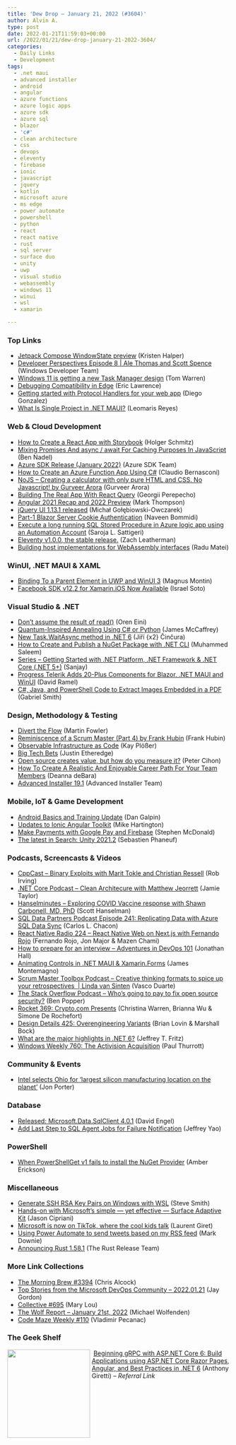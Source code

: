 ```yaml
---
title: 'Dew Drop – January 21, 2022 (#3604)'
author: Alvin A.
type: post
date: 2022-01-21T11:59:03+00:00
url: /2022/01/21/dew-drop-january-21-2022-3604/
categories:
  - Daily Links
  - Development
tags:
  - .net maui
  - advanced installer
  - android
  - angular
  - azure functions
  - azure logic apps
  - azure sdk
  - azure sql
  - blazor
  - 'c#'
  - clean architecture
  - css
  - devops
  - eleventy
  - firebase
  - ionic
  - javascript
  - jquery
  - kotlin
  - microsoft azure
  - ms edge
  - power automate
  - powershell
  - python
  - react
  - react native
  - rust
  - sql server
  - surface duo
  - unity
  - uwp
  - visual studio
  - webassembly
  - windows 11
  - winui
  - wsl
  - xamarin

---
```

### <a name="top"></a>Top Links

  * <a href="https://devblogs.microsoft.com/surface-duo/jetpack-compose-windowstate-preview/?WT.mc_id=DOP-MVP-4025064" target="_blank" rel="noopener">Jetpack Compose WindowState preview</a> (Kristen Halper)
  * <a href="https://www.youtube.com/watch?v=iZc6kkon3Vk" target="_blank" rel="noopener">Developer Perspectives Episode 8 | Ale Thomas and Scott Spence</a> (Windows Developer Team)
  * <a href="https://www.theverge.com/2022/1/20/22892879/microsoft-windows-11-new-task-manager-design" target="_blank" rel="noopener">Windows 11 is getting a new Task Manager design</a> (Tom Warren)
  * <a href="https://textslashplain.com/2022/01/20/debugging-compatibility-in-edge/" target="_blank" rel="noopener">Debugging Compatibility in Edge</a> (Eric Lawrence)
  * <a href="https://blogs.windows.com/msedgedev/2022/01/20/getting-started-url-protocol-handlers-microsoft-edge/?WT.mc_id=WD-MVP-4025064" target="_blank" rel="noopener">Getting started with Protocol Handlers for your web app</a> (Diego Gonzalez)
  * <a href="https://www.telerik.com/blogs/what-is-single-project-dotnet-maui" target="_blank" rel="noopener">What Is Single Project in .NET MAUI?</a> (Leomaris Reyes)



### <a name="web"></a>Web & Cloud Development

  * <a href="https://developer.okta.com/blog/2022/01/20/react-storybook" target="_blank" rel="noopener">How to Create a React App with Storybook</a> (Holger Schmitz)
  * <a href="https://www.bennadel.com/blog/4187-mixing-promises-and-async-await-for-caching-purposes-in-javascript.htm" target="_blank" rel="noopener">Mixing Promises And async / await For Caching Purposes In JavaScript</a> (Ben Nadel)
  * <a href="https://devblogs.microsoft.com/azure-sdk/azure-sdk-release-january-2022/?WT.mc_id=DOP-MVP-4025064" target="_blank" rel="noopener">Azure SDK Release (January 2022)</a> (Azure SDK Team)
  * <a href="https://www.claudiobernasconi.ch/2022/01/20/how-to-create-an-azure-function-app-using-csharp-net-6/" target="_blank" rel="noopener">How to Create an Azure Function App Using C#</a> (Claudio Bernasconi)
  * <a href="https://blog.scottlogic.com/2022/01/26/noJS-making-a-calculator-in-pure-css-html.html" target="_blank" rel="noopener">NoJS &#8211; Creating a calculator with only pure HTML and CSS. No Javascript! by Gurveer Arora</a> (Gurveer Arora)
  * <a href="https://smashingmagazine.com/2022/01/building-real-app-react-query/" target="_blank" rel="noopener">Building The Real App With React Query</a> (Georgii Perepecho)
  * <a href="https://blog.angular.io/angular-2021-recap-and-2022-preview-cb3067f76217?source=rss----447683c3d9a3---4" target="_blank" rel="noopener">Angular 2021 Recap and 2022 Preview</a> (Mark Thompson)
  * <a href="https://blog.jqueryui.com/2022/01/jquery-ui-1-13-1-released/" target="_blank" rel="noopener">jQuery UI 1.13.1 released</a> (Michał Gołębiowski-Owczarek)
  * <a href="https://www.learmoreseekmore.com/2022/01/part1-blazorsrver-cookie-authentication.html" target="_blank" rel="noopener">Part-1 Blazor Server Cookie Authentication</a> (Naveen Bommidi)
  * <a href="https://techcommunity.microsoft.com/t5/integrations-on-azure-blog/execute-a-long-running-sql-stored-procedure-in-azure-logic-app/ba-p/3068008?WT.mc_id=DOP-MVP-4025064" target="_blank" rel="noopener">Execute a long running SQL Stored Procedure in Azure logic app using an Automation Account</a> (Saroja L. Sattigeri)
  * <a href="https://www.zachleat.com/web/eleventy-one-point-oh/" target="_blank" rel="noopener">Eleventy v1.0.0, the stable release.</a> (Zach Leatherman)
  * <a href="https://radu-matei.com/blog/wasm-components-host-implementations/" target="_blank" rel="noopener">Building host implementations for WebAssembly interfaces</a> (Radu Matei)



### <a name="silverlight"></a>WinUI, .NET MAUI & XAML

  * <a href="https://blog.magnusmontin.net/2022/01/20/bind-to-a-parent-element-in-winui-3/" target="_blank" rel="noopener">Binding To a Parent Element in UWP and WinUI 3</a> (Magnus Montin)
  * <a href="https://devblogs.microsoft.com/xamarin/facebook-sdk-v12-2-for-xamarin-ios-now-available/?WT.mc_id=DOP-MVP-4025064" target="_blank" rel="noopener">Facebook SDK v12.2 for Xamarin.iOS Now Available</a> (Israel Soto)



### <a name="dotnet"></a>Visual Studio & .NET

  * <a href="https://ayende.com/blog/196289-C/dont-assume-the-result-of-read?Key=655659fb-e11d-49d8-a953-cbacdc97b3d4" target="_blank" rel="noopener">Don’t assume the result of read()</a> (Oren Eini)
  * <a href="https://visualstudiomagazine.com/articles/2022/01/20/quantum-inspired-annealing.aspx" target="_blank" rel="noopener">Quantum-Inspired Annealing Using C# or Python</a> (James McCaffrey)
  * <a href="https://www.tabsoverspaces.com/233882-new-task-waitasync-method-in-net-6?utm_source=feed" target="_blank" rel="noopener">New Task.WaitAsync method in .NET 6</a> (Jiří {x2} Činčura)
  * <a href="https://code-maze.com/dotnet-nuget-create-publish/" target="_blank" rel="noopener">How to Create and Publish a NuGet Package with .NET CLI</a> (Muhammed Saleem)
  * <a href="https://procodeguide.com/dotnet/getting-started-net-core-framework/" target="_blank" rel="noopener">Series – Getting Started with .NET Platform, .NET Framework & .NET Core (.NET 5+)</a> (Sanjay)
  * <a href="https://visualstudiomagazine.com/articles/2022/01/20/progress-r1-22.aspx" target="_blank" rel="noopener">Progress Telerik Adds 20-Plus Components for Blazor, .NET MAUI and WinUI</a> (David Ramel)
  * <a href="https://www.leadtools.com/blog/document-imaging/pdf/java-powershell-code-extract-images-embedded-pdf/" target="_blank" rel="noopener">C#, Java, and PowerShell Code to Extract Images Embedded in a PDF</a> (Gabriel Smith)



### <a name="design"></a>Design, Methodology & Testing

  * <a href="https://martinfowler.com/articles/patterns-legacy-displacement/divert-the-flow.html" target="_blank" rel="noopener">Divert the Flow</a> (Martin Fowler)
  * <a href="https://blog.scottlogic.com/2022/01/21/reminiscence-of-a-scrum-master-part-iv.html" target="_blank" rel="noopener">Reminiscence of a Scrum Master (Part 4) by Frank Hubin</a> (Frank Hubin)
  * <a href="https://www.pulumi.com/blog/observable-infrastructure-as-code/" target="_blank" rel="noopener">Observable Infrastructure as Code</a> (Kay Plößer)
  * <a href="https://www.simplethread.com/big-tech-bets/" target="_blank" rel="noopener">Big Tech Bets</a> (Justin Etheredge)
  * <a href="https://github.blog/2022-01-20-open-source-creates-value-but-how-do-you-measure-it/" target="_blank" rel="noopener">Open source creates value, but how do you measure it?</a> (Peter Cihon)
  * <a href="https://blog.trello.com/create-a-career-path-for-your-team" target="_blank" rel="noopener">How To Create A Realistic And Enjoyable Career Path For Your Team Members</a> (Deanna deBara)
  * <a href="https://www.advancedinstaller.com/release-19.1.html" target="_blank" rel="noopener">Advanced Installer 19.1</a> (Advanced Installer Team)



### <a name="mobile"></a>Mobile, IoT & Game Development

  * <a href="http://android-developers.googleblog.com/2022/01/android-basics-and-training-update.html" target="_blank" rel="noopener">Android Basics and Training Update</a> (Dan Galpin)
  * <a href="https://ionicframework.com/blog/updates-to-ionic-angular-toolkit/" target="_blank" rel="noopener">Updates to Ionic Angular Toolkit</a> (Mike Hartington)
  * <a href="http://developers.googleblog.com/2022/01/make-payments-with-google-pay.html" target="_blank" rel="noopener">Make Payments with Google Pay and Firebase</a> (Stephen McDonald)
  * <a href="https://blog.unity.com/technology/the-latest-in-search-unity-20212" target="_blank" rel="noopener">The latest in Search: Unity 2021.2</a> (Sebastien Phaneuf)



### <a name="podcasts"></a>Podcasts, Screencasts & Videos

  * <a href="https://cppcast.libsyn.com/binary-exploits-with-marit-tokle-and-christian-ressell" target="_blank" rel="noopener">CppCast &#8211; Binary Exploits with Marit Tokle and Christian Ressell</a> (Rob Irving)
  * <a href="https://dotnetcore.show/episode-90-clean-architecture-and-subcutaneous-testing-with-matthew-jeorrett/" target="_blank" rel="noopener">.NET Core Podcast &#8211; Clean Architecure with Matthew Jeorrett</a> (Jamie Taylor)
  * <a href="https://www.hanselminutes.com/824/exploring-covid-vaccine-response-with-shawn-carbonell-md-phd" target="_blank" rel="noopener">Hanselminutes &#8211; Exploring COVID Vaccine response with Shawn Carbonell, MD, PhD</a> (Scott Hanselman)
  * <a href="https://sqldatapartners.com/2022/01/20/episode-241-replicating-data-with-azure-sql-data-sync/" target="_blank" rel="noopener">SQL Data Partners Podcast Episode 241: Replicating Data with Azure SQL Data Sync</a> (Carlos L. Chacon)
  * <a href="https://www.reactnativeradio.com/episodes/rnr-224-react-native-web-on-nextjs-with-fernando-rojo" target="_blank" rel="noopener">React Native Radio 224 &#8211; React Native Web on Next.js with Fernando Rojo</a> (Fernando Rojo, Jon Major & Mazen Chami)
  * <a href="https://adventuresindevopspodcast.com/how-to-prepare-for-an-interview-devops-101" target="_blank" rel="noopener">How to prepare for an interview &#8211; Adventures in DevOps 101</a> (Jonathan Hall)
  * <a href="https://www.youtube.com/watch?v=48qN1h0DUjs" target="_blank" rel="noopener">Animating Controls in .NET MAUI & Xamarin.Forms</a> (James Montemagno)
  * <a href="https://scrummastertoolbox.libsyn.com/creative-thinking-formats-to-spice-up-your-retrospectives-linda-van-sinten" target="_blank" rel="noopener">Scrum Master Toolbox Podcast &#8211; Creative thinking formats to spice up your retrospectives&nbsp; | Linda van Sinten</a> (Vasco Duarte)
  * <a href="https://stackoverflow.blog/2022/01/21/whos-going-to-pay-to-fix-open-source-security/" target="_blank" rel="noopener">The Stack Overflow Podcast &#8211; Who’s going to pay to fix open source security?</a> (Ben Popper)
  * <a href="http://relay.fm/rocket/369" target="_blank" rel="noopener">Rocket 369: Crypto.com Presents</a> (Christina Warren, Brianna Wu & Simone De Rochefort)
  * <a href="https://designdetails.fm/episodes/q0TC2bln" target="_blank" rel="noopener">Design Details 425: Overengineering Variants</a> (Brian Lovin & Marshall Bock)
  * <a href="http://www.youtube.com/watch?v=gxjO_psncek" target="_blank" rel="noopener">What are the major highlights in .NET 6?</a> (Jeffrey T. Fritz)
  * <a href="https://www.thurrott.com/podcasts/windows-weekly/261533/windows-weekly-760-the-activision-acquisition" target="_blank" rel="noopener">Windows Weekly 760: The Activision Acquisition</a> (Paul Thurrott)



### <a name="events"></a>Community & Events

  * <a href="https://www.theverge.com/2022/1/21/22894612/intel-ohio-chip-plant-20-billion-processor-shortage" target="_blank" rel="noopener">Intel selects Ohio for ‘largest silicon manufacturing location on the planet’</a> (Jon Porter)



### <a name="sql"></a>Database

  * <a href="https://techcommunity.microsoft.com/t5/sql-server-blog/released-microsoft-data-sqlclient-4-0-1/ba-p/3067481?WT.mc_id=DOP-MVP-4025064" target="_blank" rel="noopener">Released: Microsoft.Data.SqlClient 4.0.1</a> (David Engel)
  * <a href="https://www.mssqltips.com/sqlservertip/7116/sql-job-step-failure-notification/" target="_blank" rel="noopener">Add Last Step to SQL Agent Jobs for Failure Notification</a> (Jeffrey Yao)



### <a name="ps"></a>PowerShell

  * <a href="https://devblogs.microsoft.com/powershell/when-powershellget-v1-fails-to-install-the-nuget-provider/?WT.mc_id=DOP-MVP-4025064" target="_blank" rel="noopener">When PowerShellGet v1 fails to install the NuGet Provider</a> (Amber Erickson)



### <a name="misc"></a>Miscellaneous

  * <a href="https://ardalis.com/generate-ssh-rsa-keys-windows-wsl/" target="_blank" rel="noopener">Generate SSH RSA Key Pairs on Windows with WSL</a> (Steve Smith)
  * <a href="https://www.zdnet.com/article/hands-on-with-microsofts-simple-yet-effective-surface-adaptive-kit/#ftag=RSSbaffb68" target="_blank" rel="noopener">Hands-on with Microsoft&#8217;s simple &#8212; yet effective &#8212; Surface Adaptive Kit</a> (Jason Cipriani)
  * <a href="https://www.onmsft.com/news/microsoft-is-now-on-tiktok-where-the-cool-kids-talk" target="_blank" rel="noopener">Microsoft is now on TikTok, where the cool kids talk</a> (Laurent Giret)
  * <a href="https://www.poppastring.com/blog/using-power-automate-to-send-tweets-based-on-my-rss-feed" target="_blank" rel="noopener">Using Power Automate to send tweets based on my RSS feed</a> (Mark Downie)
  * <a href="https://blog.rust-lang.org/2022/01/20/Rust-1.58.1.html" target="_blank" rel="noopener">Announcing Rust 1.58.1</a> (The Rust Release Team)



### <a name="links"></a>More Link Collections

  * <a href="https://blog.cwa.me.uk/2022/01/21/the-morning-brew-3394/" target="_blank" rel="noopener">The Morning Brew #3394</a> (Chris Alcock)
  * <a href="https://devblogs.microsoft.com/devops/top-stories-from-the-microsoft-devops-community-2022-01-21/?WT.mc_id=DOP-MVP-4025064" target="_blank" rel="noopener">Top Stories from the Microsoft DevOps Community – 2022.01.21</a> (Jay Gordon)
  * <a href="https://tympanus.net/codrops/collective/collective-695/" target="_blank" rel="noopener">Collective #695</a> (Mary Lou)
  * <a href="https://michael-wolfenden.github.io/2022/01/21/january-21st-2022/" target="_blank" rel="noopener">The Wolf Report &#8211; January 21st, 2022</a> (Michael Wolfenden)
  * <a href="https://code-maze.com/code-maze-weekly-110/" target="_blank" rel="noopener">Code Maze Weekly #110</a> (Vladimir Pecanac)



### <a name="shelf"></a>The Geek Shelf

<a href="https://www.amazon.com/dp/1484280075/?tag=amavin-20" target="_blank" rel="noopener"><img data-recalc-dims="1" loading="lazy" decoding="async" width="187" height="200" align="left" style="margin: 0px 4px 0px 0px; border: 0px currentcolor; border-image: none; float: left; display: inline; background-image: none;" src="https://i0.wp.com/images-na.ssl-images-amazon.com/images/I/41Hg07L3TgL._SX348_BO1%2C204%2C203%2C200_.jpg?resize=187%2C200&#038;ssl=1" border="0" /></a>&nbsp;<a href="https://www.amazon.com/dp/1484280075/?tag=amavin-20" target="_blank" rel="noopener">Beginning gRPC with ASP.NET Core 6: Build Applications using ASP.NET Core Razor Pages, Angular, and Best Practices in .NET 6</a> (Anthony Giretti) _&#8211; Referral Link_